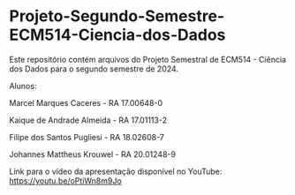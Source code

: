 # Projeto-Segundo-Semestre-ECM514-Ciencia-dos-Dados

Este repositório contém arquivos do Projeto Semestral de ECM514 - Ciência dos Dados para o segundo semestre de 2024.


Alunos:

Marcel Marques Caceres - RA 17.00648-0

Kaique de Andrade Almeida - RA 17.01113-2

Filipe dos Santos Pugliesi - RA 18.02608-7

Johannes Mattheus Krouwel - RA 20.01248-9


Link para o vídeo da apresentação disponível no YouTube:  
https://youtu.be/oPtiWn8m9Jo
